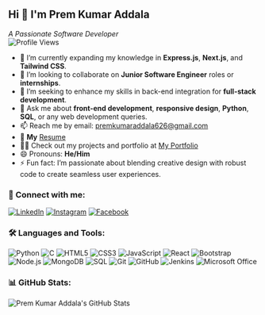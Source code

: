 ## Hi 👋 I'm Prem Kumar Addala  
_A Passionate Software Developer_  
![Profile Views](https://komarev.com/ghpvc/?username=PremKumarAddala&color=blue&style=flat)

- 🌱 I’m currently expanding my knowledge in **Express.js**, **Next.js**, and **Tailwind CSS**.  
- 👯 I’m looking to collaborate on **Junior Software Engineer** roles or **internships**.  
- 🤔 I’m seeking to enhance my skills in back-end integration for **full-stack development**.  
- 💬 Ask me about **front-end development**, **responsive design**, **Python**, **SQL**, or any web development queries.  
- 📫 Reach me by email: [premkumaraddala626@gmail.com](mailto:premkumaraddala626@gmail.com)  
- 📄 **My** [Resume](https://drive.google.com/file/d/1z7pz_-PJT02jj_uN7N2RQz-gniJWIX3w/view?usp=sharing)  
- 👨‍💻 Check out my projects and portfolio at [My Portfolio](https://premkumaraddalaportfolio.glitch.me/)  
- 😄 Pronouns: **He/Him**  
- ⚡ Fun fact: I’m passionate about blending creative design with robust code to create seamless user experiences.

### 🔗 Connect with me:
[![LinkedIn](https://img.shields.io/badge/LinkedIn-0077B5?style=flat&logo=linkedin&logoColor=white)](https://www.linkedin.com/in/prem-kumar-addala-594506273/) 
[![Instagram](https://img.shields.io/badge/Instagram-E4405F?style=flat&logo=instagram&logoColor=white)](https://www.instagram.com/prem_addala/) 
[![Facebook](https://img.shields.io/badge/Facebook-1877F2?style=flat&logo=facebook&logoColor=white)](https://www.facebook.com/PremKumarAddala)

### 🛠️ Languages and Tools:
![Python](https://img.shields.io/badge/Python-3776AB?style=flat&logo=python&logoColor=white) ![C](https://img.shields.io/badge/C-A8B9CC?style=flat&logo=c&logoColor=white) ![HTML5](https://img.shields.io/badge/HTML5-E34F26?style=flat&logo=html5&logoColor=white) ![CSS3](https://img.shields.io/badge/CSS3-1572B6?style=flat&logo=css3&logoColor=white) ![JavaScript](https://img.shields.io/badge/JavaScript-F7DF1E?style=flat&logo=javascript&logoColor=black) ![React](https://img.shields.io/badge/React-61DAFB?style=flat&logo=react&logoColor=black) ![Bootstrap](https://img.shields.io/badge/Bootstrap-563D7C?style=flat&logo=bootstrap&logoColor=white) ![Node.js](https://img.shields.io/badge/Node.js-8CC84B?style=flat&logo=node.js&logoColor=white) ![MongoDB](https://img.shields.io/badge/MongoDB-47A248?style=flat&logo=mongodb&logoColor=white) ![SQL](https://img.shields.io/badge/SQL-4479A1?style=flat&logo=postgresql&logoColor=white) ![Git](https://img.shields.io/badge/Git-F05032?style=flat&logo=git&logoColor=white) ![GitHub](https://img.shields.io/badge/GitHub-181717?style=flat&logo=github&logoColor=white) ![Jenkins](https://img.shields.io/badge/Jenkins-D24939?style=flat&logo=jenkins&logoColor=white) ![Microsoft Office](https://img.shields.io/badge/Microsoft_Office-D83B01?style=flat&logo=microsoft-office&logoColor=white)

### 📊 GitHub Stats:
![Prem Kumar Addala's GitHub Stats](https://your-netlify-site.netlify.app/api?username=PremKumarAddala&show_icons=true&hide_title=true&hide=prs&count_private=true&include_all_commits=true&theme=radical)
